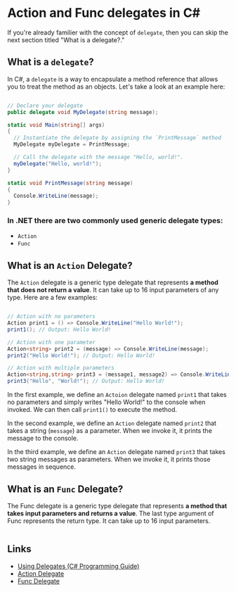 # Action and Func delegates in C#

If you're already familier with the concept of `delegate`, then you can skip the next section titled "What is a delegate?."

## What is a `delegate`?
In C#, a `delegate` is a way to encapsulate a method reference that allows you to treat the method as an objects. Let's take a look at an example here:

```csharp

// Declare your delegate
public delegate void MyDelegate(string message);

static void Main(string[] args)
{
  // Instantiate the delegate by assigning the `PrintMessage` method
  MyDelegate myDelegate = PrintMessage;

  // Call the delegate with the message "Hello, world!".
  myDelegate("Hello, world!");
}

static void PrintMessage(string message)
{
  Console.WriteLine(message);
} 
```

### In .NET there are two commonly used generic delegate types: 
* `Action`
* `Func`

## What is an `Action` Delegate?

The `Action` delegate is a generic type delegate that represents **a method that does not return a value**. It can take up to 16 input parameters of any type. Here are a few examples: 

```csharp

// Action with no parameters
Action print1 = () => Console.WriteLine("Hello World!");
print1(); // Output: Hello World!

// Action with one parameter
Action<string> print2 = (message) => Console.WriteLine(message);
print2("Hello World!"); // Output: Hello World!

// Action with multiple parameters
Action<string,string> print3 = (message1, message2) => Console.WriteLine($"{message1} {message2}");
print3("Hello", "World!"); // Output: Hello World!
```

In the first example, we define an `Actoion` delegate named `print1` that takes no parameters and simply writes "Hello World!" to the console when invoked. We can then call `print1()` to execute the method.

In the second example, we define an `Action` delegate named `print2` that takes a string (`message`) as a parameter. When we invoke it, it prints the message to the console.

In the third example, we define an `Action` delegate named `print3` that takes two string messages as parameters. When we invoke it, it prints those messages in sequence.

## What is an `Func` Delegate?

The Func delegate is a generic type delegate that represents **a method that takes input parameters and returns a value**. The last type argument of Func represents the return type. It can take up to 16 input parameters. 

```csharp

```

## Links
* [Using Delegates (C# Programming Guide)](https://learn.microsoft.com/en-us/dotnet/csharp/programming-guide/delegates/using-delegates)
* [Action<T> Delegate](https://learn.microsoft.com/en-us/dotnet/api/system.action-1?view=net-7.0)
* [Func<TResult> Delegate](https://learn.microsoft.com/en-us/dotnet/api/system.func-1?view=net-7.0)
